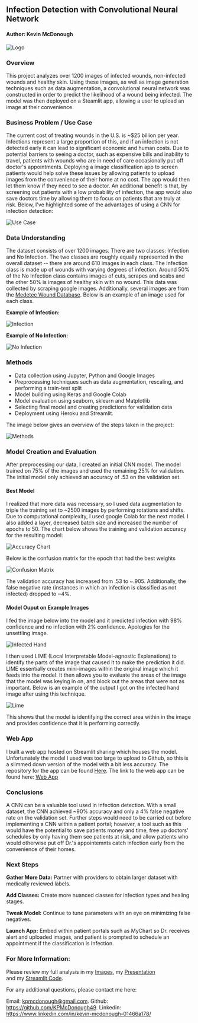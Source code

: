 ## Infection Detection with Convolutional Neural Network
#### Author: Kevin McDonough 
![Logo](Images/Digital_healthcare_logo.png)

### Overview
This project analyzes over 1200 images of infected wounds, non-infected wounds and healthy skin. Using these images, as well as image generation techniques such as data augmentation, a convolutional neural network was constructed in order to predict the likelihood of a wound being infected. The model was then deployed on a Steamlit app, allowing a user to upload an image at their convenience. 

### Business Problem / Use Case 
The current cost of treating wounds in the U.S. is ~$25 billion per year. Infections represent a large proportion of this, and if an infection is not detected early it can lead to significant economic and human costs. Due to potential barriers to seeing a doctor, such as expensive bills and inability to travel, patients with wounds who are in need of care occasionally put off doctor's appointments. Deploying a image classification app to screen patients would help solve these issues by allowing patients to upload images from the convenience of their home at no cost. The app would then let them know if they need to see a doctor. An additional benefit is that, by screening out patients with a low probability of infection, the app would also save doctors time by allowing them to focus on patients that are truly at risk. Below, I've highlighted some of the advantages of using a CNN for infection detection: 

![Use Case](Images/Use_case.png)

### Data Understanding 
The dataset consists of over 1200 images. There are two classes: Infection and No Infection. The two classes are roughly equally represented in the overall dataset -- there are around 610 images in each class. The Infection class is made up of wounds with varying degrees of infection. Around 50% of the No Infection class contains images of cuts, scrapes and scabs and the other 50% is images of healthy skin with no wound. This data was collected by scraping google images. Additionally, several images are from the [Medetec Wound Database](http://www.medetec.co.uk/files/medetec-image-databases.html). Below is an example of an image used for each class. 

**Example of Infection:**

![Infection](Images/Infection_example.png)

**Example of No Infection:**

![No Infection](Images/No_infection_example.png)


### Methods
* Data collection using Jupyter, Python and Google Images
* Preprocessing techniques such as data augmentation, rescaling, and performing a train-test split  
* Model building using Keras and Google Colab 
* Model evaluation using seaborn, sklearn and Matplotlib
* Selecting final model and creating predictions for validation data
* Deployment using Heroku and Streamlit. 

The image below gives an overview of the steps taken in the project: 

![Methods](Images/Methods.png)


### Model Creation and Evaluation  

After preprocessing our data, I created an initial CNN model. The model trained on 75% of the images and used the remaining 25% for validation. The initial model only achieved an accuracy of .53 on the validation set. 

#### Best Model 

I realized that more data was necessary, so I used data augmentation to triple the training set to ~2500 images by performing rotations and shifts. Due to computational complexity, I used google Colab for the next model. I also added a layer, decreased batch size and increased the number of epochs to 50. The chart below shows the training and validation accuracy for the resulting model: 

![Accuracy Chart](Images/best_model_accuracy.png)

Below is the confusion matrix for the epoch that had the best weights 

![Confusion Matrix](Images/confusion_matrix.png)

The validation accuracy has increased from .53 to ~.905. Additionally, the false negative rate (instances in which an infection is classified as not infected) dropped to ~4%. 

#### Model Ouput on Example Images

I fed the image below into the model and it predicted infection with 98% confidence and no infection with 2% confidence. Apologies for the unsettling image.

![Infected Hand](Images/infected_hand.png)

I then used LIME (Local Interpretable Model-agnostic Explanations) to identify the parts of the image that caused it to make the prediction it did. LIME essentially creates mini-images within the original image which it feeds into the model. It then allows you to evaluate the areas of the image that the model was keying in on, and block out the areas that were not as important. Below is an example of the output I got on the infected hand image after using this technique. 

![Lime](Images/Lime_Output.png)

This shows that the model is identifying the correct area within in the image and provides confidence that it is performing correctly. 

### Web App

I built a web app hosted on Streamlit sharing which houses the model. Unfortunately the model I used was too large to upload to Github, so this is a slimmed down version of the model with a bit less accuracy. The repository for the app can be found [Here](https://github.com/KPMcDonough49/streamlit_share). The link to the web app can be found here: [Web App](https://share.streamlit.io/kpmcdonough49/streamlit_share/main/app.py)


### Conclusions 

A CNN can be a valuable tool used in infection detection. With a small dataset, the CNN achieved ~90% accuracy and only a 4% false negative rate on the validation set. Further steps would need to be carried out before implementing a CNN within a patient portal; however, a tool such as this would have the potential to save patients money and time, free up doctors' schedules by only having them see patients at risk, and allow patients who would otherwise put off Dr.'s appointemnts catch infection early from the convenience of their homes. 

### Next Steps

**Gather More Data:** Partner with providers to obtain larger dataset with medically reviewed labels.

**Add Classes:** Create more nuanced classes for infection types and healing stages.

**Tweak Model:** Continue to tune parameters with an eye on minimizing false negatives.

**Launch App:** Embed within patient portals such as MyChart so Dr. receives alert and uploaded images, and patient is prompted to schedule an appointment if the classification is Infection. 

### For More Information:
Please review my full analysis in my [Images](./Images), my [Presentation](Capstone_presentation.pdf)   
and my [Streamlit Code](./Streamlit.py). 

For any additional questions, please contact me here:

Email: kpmcdonough@gmail.com. 
Github: https://github.com/KPMcDonough49. 
Linkedin: https://www.linkedin.com/in/kevin-mcdonough-01466a178/
